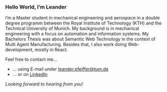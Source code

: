 ### Hello World, I’m Leander
 
I’m a Master student in mechanical engineering and aerospace in a double degree programm between the Royal Institute of Technology (KTH) and the Technical University of Munich.
My background is in mechanical engineering with a focus on automation and information systems. My Bachelors Thesis was about Semantic Web Technology in the context of Multi Agent Manufacturing.
Besides that, I also work doing Web-development, mostly in React.

Feel free to contact me...

* ... using E-mail under leander.pfeiffer@tum.de
* ... or on [LinkedIn](http://linkedin.com/in/leander-pfeiffer-35072b16b)

_Looking forward to hearing from you!_
<!---
leanderpfeiffer/leanderpfeiffer is a ✨ special ✨ repository because its `README.md` (this file) appears on your GitHub profile.
You can click the Preview link to take a look at your changes.
--->
